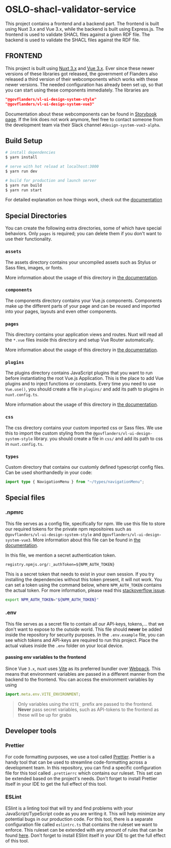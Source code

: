 # OSLO-shacl-validator-service

This project contains a frontend and a backend part. The frontend is built using Nuxt 3.x and Vue 3.x, while the backend is built using Express.js. The frontend is used to validate SHACL files against a given RDF file. The backend is used to validate the SHACL files against the RDF file.

## FRONTEND

This project is built using [Nuxt 3.x](https://nuxt.com/) and [Vue 3.x](https://vuejs.org/). Ever since these newer versions of these libraries got released, the government of Flanders also released a third version of their webcomponents which works with these newer versions. The needed configuration has already been set up, so that you can start using these components immediately. The libraries are

```json
"@govflanders/vl-ui-design-system-style"
"@govflanders/vl-ui-design-system-vue3"
```

Documentation about these webcomponents can be found in [Storybook page](https://642e92e0cda6c627a0601f07-bpunzfpjnm.chromatic.com/?path=/docs/about-getting-started--docs). If the link does not work anymore, feel free to contact someone from the development team via their Slack channel `#design-system-vue3-alpha`.

## Build Setup

```bash
# install dependencies
$ yarn install

# serve with hot reload at localhost:3000
$ yarn run dev

# build for production and launch server
$ yarn run build
$ yarn run start
```

For detailed explanation on how things work, check out the [documentation](https://nuxt.com/docs)

## Special Directories

You can create the following extra directories, some of which have special behaviors. Only `pages` is required; you can delete them if you don't want to use their functionality.

### `assets`

The assets directory contains your uncompiled assets such as Stylus or Sass files, images, or fonts.

More information about the usage of this directory in [the documentation](https://nuxt.com/docs/getting-started/assets#assets).

### `components`

The components directory contains your Vue.js components. Components make up the different parts of your page and can be reused and imported into your pages, layouts and even other components.

### `pages`

This directory contains your application views and routes. Nuxt will read all the `*.vue` files inside this directory and setup Vue Router automatically.

More information about the usage of this directory in [the documentation](https://nuxt.com/docs/guide/directory-structure/pages/#pages-directory).

### `plugins`

The plugins directory contains JavaScript plugins that you want to run before instantiating the root Vue.js Application. This is the place to add Vue plugins and to inject functions or constants. Every time you need to use `Vue.use()`, you should create a file in `plugins/` and add its path to plugins in `nuxt.config.ts`.

More information about the usage of this directory in [the documentation](https://nuxt.com/docs/guide/directory-structure/plugins#plugins-directory).

### `css`

The css directory contains your custom imported css or Sass files. We use this to import the custom styling from the `@govflanders/vl-ui-design-system-style` library. you should create a file in `css/` and add its path to css in `nuxt.config.ts`.

### `types`

Custom directory that contains our customly defined typescript config files. Can be used shorthandedly in your code:

```typescript
import type { NavigationMenu } from "~/types/navigationMenu";
```

## Special files

### .npmrc

This file serves as a config file, specifically for npm. We use this file to store our required tokens for the private npm repositoires such as `@govflanders/vl-ui-design-system-style` and `@govflanders/vl-ui-design-system-vue3`. More information about this file can be found in [the documentation](https://docs.npmjs.com/cli/v9/configuring-npm/npmrc).

In this file, we mention a secret authentication token.

```
registry.npmjs.org/:_authToken=${NPM_AUTH_TOKEN}
```

This is a secret token that needs to exist in your own session. If you try installing the dependencies without this token present, it will not work. You can set a token using the command below, where `NPM_AUTH_TOKEN` contains the actual token. For more information, please read this [stackoverflow issue](https://stackoverflow.com/questions/53099434/using-auth-tokens-in-npmrc/61666885#61666885).

```bash
export NPM_AUTH_TOKEN="${NPM_AUTH_TOKEN}"
```

### .env

This file serves as a secret file to contain all our API-keys, tokens,... that we don't want to expose to the outside world. This file should **never** be added inside the repository for security purposes. In the `.env.example` file, you can see which tokens and API-keys are required to run this project. Place the actual values inside the `.env` folder on your local device.

#### passing env variables to the frontend

Since Vue `3.x`, nuxt uses [Vite](https://vitejs.dev/guide/why.html) as its preferred bundler over [Webpack](https://webpack.js.org/). This means that environment variables are passed in a different manner from the backend to the frontend. You can access the environment variables by using

```js
import.meta.env.VITE_ENVIRONMENT;
```

> Only variables using the `VITE_` prefix are passed to the frontend. **Never** pass secret variables, such as API-tokens to the frontend as these will be up for grabs

## Developer tools

### Prettier

For code formatting purposes, we use a tool called [Prettier](https://prettier.io/). Prettier is a handy tool that can be used to streamline code-formatting across a development team. In this repository, you can find a specific configuration file for this tool called `.prettierrc` which contains our ruleset. This set can be extended based on the project's needs. Don't forget to install Prettier itself in your IDE to get the full effect of this tool.

### ESLint

ESlint is a linting tool that will try and find problems with your JavaScript/TypeScript code as you are writing it. This will help minimize any potential bugs in our production code. For this tool, there is a separate configuration file called `eslintrc.ts` that contains the ruleset we want to enforce. This ruleset can be extended with any amount of rules that can be found [here](https://eslint.org/docs/latest/rules/). Don't forget to install ESlint itself in your IDE to get the full effect of this tool.
